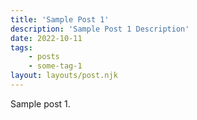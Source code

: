 ```yaml
---
title: 'Sample Post 1'
description: 'Sample Post 1 Description'
date: 2022-10-11
tags:
    - posts
    - some-tag-1
layout: layouts/post.njk
---
```


Sample post 1.
